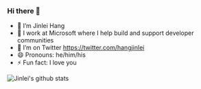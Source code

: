 ### Hi there 👋

<!--
**hangjinlei/hangjinlei** is a ✨ _special_ ✨ repository because its `README.md` (this file) appears on your GitHub profile.

Here are some ideas to get you started:

- 🔭 I’m currently working on ...
- 🌱 I’m currently learning ...
- 👯 I’m looking to collaborate on ...
- 🤔 I’m looking for help with ...
- 💬 Ask me about ...
- 📫 How to reach me: ...
- 😄 Pronouns: ...
- ⚡ Fun fact: ...
-->

- 🔭 I’m Jinlei Hang
- 🏢 I work at Microsoft where I help build and support developer communities
- 🦜 I’m on Twitter https://twitter.com/hangjinlei
- 😄 Pronouns: he/him/his
- ⚡ Fun fact: I love you

![Jinlei's github stats](https://github-readme-stats.vercel.app/api?username=hangjinlei&show_icons=true)

